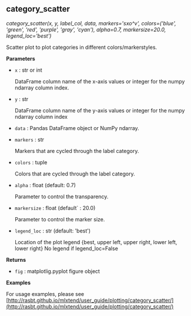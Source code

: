 ## category_scatter

*category_scatter(x, y, label_col, data, markers='sxo^v', colors=('blue', 'green', 'red', 'purple', 'gray', 'cyan'), alpha=0.7, markersize=20.0, legend_loc='best')*

Scatter plot to plot categories in different colors/markerstyles.

**Parameters**

- `x` : str or int

    DataFrame column name of the x-axis values or
    integer for the numpy ndarray column index.

- `y` : str

    DataFrame column name of the y-axis values or
    integer for the numpy ndarray column index

- `data` : Pandas DataFrame object or NumPy ndarray.


- `markers` : str

    Markers that are cycled through the label category.

- `colors` : tuple

    Colors that are cycled through the label category.

- `alpha` : float (default: 0.7)

    Parameter to control the transparency.

- `markersize` : float (default` : 20.0)

    Parameter to control the marker size.

- `legend_loc` : str (default: 'best')

    Location of the plot legend
    {best, upper left, upper right, lower left, lower right}
    No legend if legend_loc=False

**Returns**

- `fig` : matplotlig.pyplot figure object


**Examples**

For usage examples, please see
    [http://rasbt.github.io/mlxtend/user_guide/plotting/category_scatter/](http://rasbt.github.io/mlxtend/user_guide/plotting/category_scatter/)


